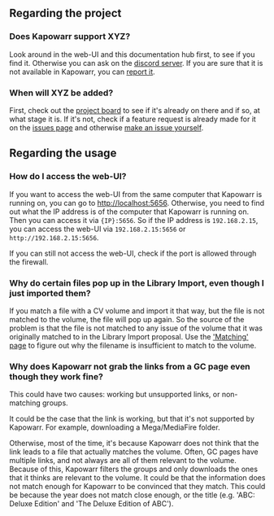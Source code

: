 ## Regarding the project

### Does Kapowarr support XYZ?

Look around in the web-UI and this documentation hub first, to see if you find it. Otherwise you can ask on the [discord server](https://discord.gg/5gWtW3ekgZ). If you are sure that it is not available in Kapowarr, you can [report it](./reporting.md).

### When will XYZ be added?

First, check out the [project board](https://github.com/users/Casvt/projects/5) to see if it's already on there and if so, at what stage it is. If it's not, check if a feature request is already made for it on the [issues page](https://github.com/Casvt/Kapowarr/issues) and otherwise [make an issue yourself](./reporting.md).

## Regarding the usage

### How do I access the web-UI?

If you want to access the web-UI from the same computer that Kapowarr is running on, you can go to [http://localhost:5656](http://localhost:5656). Otherwise, you need to find out what the IP address is of the computer that Kapowarr is running on. Then you can access it via `{IP}:5656`. So if the IP address is `192.168.2.15`, you can access the web-UI via `192.168.2.15:5656` or `http://192.168.2.15:5656`.

If you can still not access the web-UI, check if the port is allowed through the firewall.

### Why do certain files pop up in the Library Import, even though I just imported them?

If you match a file with a CV volume and import it that way, but the file is not matched to the volume, the file will pop up again. So the source of the problem is that the file is not matched to any issue of the volume that it was originally matched to in the Library Import proposal. Use the ['Matching' page](../general_info/matching.md#files-to-issues) to figure out why the filename is insufficient to match to the volume.

### Why does Kapowarr not grab the links from a GC page even though they work fine?

This could have two causes: working but unsupported links, or non-matching groups.

It could be the case that the link is working, but that it's not supported by Kapowarr. For example, downloading a Mega/MediaFire folder.

Otherwise, most of the time, it's because Kapowarr does not think that the link leads to a file that actually matches the volume. Often, GC pages have multiple links, and not always are all of them relevant to the volume. Because of this, Kapowarr filters the groups and only downloads the ones that it thinks are relevant to the volume. It could be that the information does not match enough for Kapowarr to be convinced that they match. This could be because the year does not match close enough, or the title (e.g. 'ABC: Deluxe Edition' and 'The Deluxe Edition of ABC').
